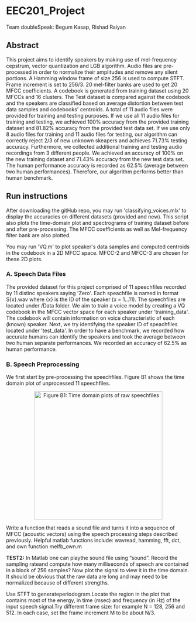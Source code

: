 # EEC201_Project

Team doubleSpeak: Begum Kasap, Rishad Raiyan

## Abstract

This project aims to identify speakers by making use of mel-frequency cepstrum, vector quantization and LGB algorithm. Audio files are pre-processed in order to normalize their amplitudes and remove any silent portions. A Hamming window frame of size 256 is used to compute STFT. Frame increment is set to 256/3. 20 mel-filter banks are used to get 20 MFCC coefficients. A codebook is generated from training dataset using 20 MFCCs and 16 clusters. The Test dataset is compared against the codebook and the speakers are classified based on average distortion between test data samples and codebooks' centroids. A total of 11 audio files were provided for training and testing purposes. If we use all 11 audio files for training and testing, we achieved 100% accuracy from the provided training dataset and 81.82% accuracy from the provided test data set. If we use only 8 audio files for training and 11 audio files for testing, our algorithm can correctly reject 2/3 of new unknown skeapers and achieves 71.73% testing accuracy. Furthermore, we collected additional training and testing audio recordings from 3 different people. We achieved an accuracy of 100% on the new training dataset and 71.43% accuracy from the new test data set. The human performance accuracy is recorded as 62.5% (average between two human performances). Therefore, our algorithm performs better than human benchmark. 

## Run instructions

After downloading the gitHub repo, you may run 'classifying_voices.mlx' to display the accuracies on different datasets (provided and new). This script also plots the time-domain plot and spectrograms of training dataset before and after pre-processing. The MFCC coefficients as well as Mel-frequency filter bank are also plotted. 

You may run 'VQ.m' to plot speaker's data samples and computed centroids in the codebook in a 2D MFCC space. MFCC-2 and MFCC-3 are chosen for these 2D plots. 

### A. Speech Data Files

The provided dataset for this project comprised of 11 speechfiles recorded by 11 distinc speakers saying 'Zero'. Each speachfile is named in format S{x}.wav where {x} is the ID of the speaker (x = 1...11). The speechfiles are located under /Data folder. We aim to train a voice model by creating a VQ codebook in the MFCC vector space for each speaker under 'training_data'. The codebook will contain information on voice characteristic of each (known) speaker. Next, we try identifying the speaker ID of speachfiles located under 'test_data'. In order to have a benchmark, we recorded how accurate humans can identify the speakers and took the average between two human separate performances. We recorded an accuracy of 62.5% as human performance. 

### B. Speech Preprocessing

We first start by pre-processing the speechfiles. Figure B1 shows the time domain plot of unprocessed 11 speechfiles. 

<p align="center">
  <img src="https://github.com/dip987/EEC201_Project/tree/main/images/FigB1.jpg?raw=true" width="350" alt="Figure B1: Time domain plots of raw speechfiles">
</p>

Write a function that reads a sound file and turns it into a sequence of MFCC (acoustic vectors) using the speech processing steps described previously. Helpful matlab functions include: wavread, hamming, fft, dct, and own function melfb_own.m

**TEST2:** In Matlab one can playthe sound file using “sound”.  Record the sampling rateand compute how many milliseconds of speech are contained in a block of 256 samples? Now plot the signal to view it in the time domain.  It should be obvious that the raw data are long and may need to be normalized because of different strengths. 

Use STFT to generateperiodogram.Locate the region in the plot that contains most of the energy, in time (msec) and frequency (in Hz) of the input speech signal.Try different frame size: for example N = 128, 256 and 512.  In each case, set the frame increment M to be about N/3.  
